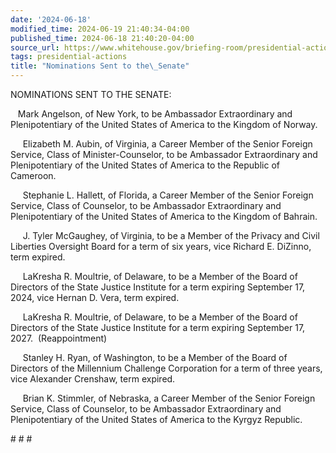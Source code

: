```yaml
---
date: '2024-06-18'
modified_time: 2024-06-19 21:40:34-04:00
published_time: 2024-06-18 21:40:20-04:00
source_url: https://www.whitehouse.gov/briefing-room/presidential-actions/2024/06/18/nominations-sent-to-the-senate-150/
tags: presidential-actions
title: "Nominations Sent to the\_Senate"
---
```

 
NOMINATIONS SENT TO THE SENATE:

   Mark Angelson, of New York, to be Ambassador Extraordinary and
Plenipotentiary of the United States of America to the Kingdom of
Norway.

     Elizabeth M. Aubin, of Virginia, a Career Member of the Senior
Foreign Service, Class of Minister-Counselor, to be Ambassador
Extraordinary and Plenipotentiary of the United States of America to the
Republic of Cameroon.

     Stephanie L. Hallett, of Florida, a Career Member of the Senior
Foreign Service, Class of Counselor, to be Ambassador Extraordinary and
Plenipotentiary of the United States of America to the Kingdom of
Bahrain.

     J. Tyler McGaughey, of Virginia, to be a Member of the Privacy and
Civil Liberties Oversight Board for a term of six years, vice Richard E.
DiZinno, term expired.

     LaKresha R. Moultrie, of Delaware, to be a Member of the Board of
Directors of the State Justice Institute for a term expiring September
17, 2024, vice Hernan D. Vera, term expired.

     LaKresha R. Moultrie, of Delaware, to be a Member of the Board of
Directors of the State Justice Institute for a term expiring September
17, 2027.  (Reappointment)

     Stanley H. Ryan, of Washington, to be a Member of the Board of
Directors of the Millennium Challenge Corporation for a term of three
years, vice Alexander Crenshaw, term expired.

     Brian K. Stimmler, of Nebraska, a Career Member of the Senior
Foreign Service, Class of Counselor, to be Ambassador Extraordinary and
Plenipotentiary of the United States of America to the Kyrgyz Republic.

\# \# \#
